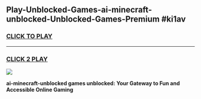 
## Play-Unblocked-Games-ai-minecraft-unblocked-Unblocked-Games-Premium #ki1av
<h3>
<a href="https://premium.freeplayer.one?title=ai-minecraft-unblocked&ref=12M">CLICK TO PLAY</a></h3>
<hr>

<h3>
<a href="https://premium.freeplayer.one?title=ai-minecraft-unblocked&ref=12M">CLICK 2 PLAY</a>
  
</h3>

<a href="https://premium.freeplayer.one?title=ai-minecraft-unblocked&ref=12M"><img src="https://clearcache.store/games.png"></a>


**ai-minecraft-unblocked games unblocked: Your Gateway to Fun and Accessible Online Gaming**
